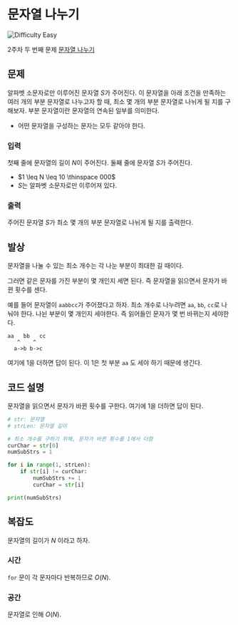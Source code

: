 # 문자열 나누기

![Difficulty Easy](https://img.shields.io/badge/Difficulty-Easy-green)

2주차 두 번째 문제 [문자열 나누기][problem]

[problem]: https://edu.goorm.io/learn/lecture/33428/%EC%95%8C%EA%B3%A0%EB%A6%AC%EC%A6%98-%EB%A8%BC%EB%8D%B0%EC%9D%B4-%EC%B1%8C%EB%A6%B0%EC%A7%80-%EC%8B%9C%EC%A6%8C1/lesson/1669556/2%EC%A3%BC%EC%B0%A8-%EB%AC%B8%EC%A0%9C-2-%EB%AC%B8%EC%9E%90%EC%97%B4-%EB%82%98%EB%88%84%EA%B8%B0



## 문제

알파벳 소문자로만 이루어진 문자열 $S$가 주어진다.
이 문자열을 아래 조건을 만족하는 여러 개의 부분 문자열로 나누고자 할 때, 최소 몇 개의 부분 문자열로 나뉘게 될 지를 구해보자.
부분 문자열이란 문자열의 연속된 일부를 의미한다.

- 어떤 문자열을 구성하는 문자는 모두 같아야 한다.

### 입력

첫째 줄에 문자열의 길이 $N$이 주어진다.
둘째 줄에 문자열 $S$가 주어진다.

- $1 \leq N \leq 10 \thinspace 000$
- $S$는 알파벳 소문자로만 이루어져 있다.

### 출력

주어진 문자열 $S$가 최소 몇 개의 부분 문자열로 나뉘게 될 지를 출력한다.



## 발상

문자열을 나눌 수 있는 최소 개수는 각 나눈 부분이 최대한 길 때이다.

그러면 같은 문자를 가진 부분이 몇 개인지 세면 된다.
즉 문자열을 읽으면서 문자가 바뀐 횟수를 센다.

예를 들어 문자열이 `aabbcc`가 주어졌다고 하자.
최소 개수로 나누려면 `aa`, `bb`, `cc`로 나눠야 한다.
나뉜 부분이 몇 개인지 세야한다.
즉 읽어들인 문자가 몇 번 바뀌는지 세야한다.

```
aa   bb   cc
   ^    ^
  a->b b->c
```

여기에 1을 더하면 답이 된다. 이 1은 첫 부분 `aa` 도 세야 하기 때문에 생긴다.



## 코드 설명

문자열을 읽으면서 문자가 바뀐 횟수를 구한다.
여기에 1을 더하면 답이 된다.

```python
# str: 문자열
# strLen: 문자열 길이

# 최소 개수를 구하기 위해, 문자가 바뀐 횟수를 1에서 더함
curChar = str[0]
numSubStrs = 1

for i in range(1, strLen):
    if str[i] != curChar:
        numSubStrs += 1
        curChar = str[i]

print(numSubStrs)
```



## 복잡도

문자열의 길이가 $N$ 이라고 하자.



### 시간

`for` 문이 각 문자마다 반복하므로 $O(N)$.



### 공간

문자열로 인해 $O(N)$.
